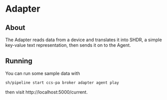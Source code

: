 # Adapter

## About

The Adapter reads data from a device and translates it into SHDR, a simple key-value text representation, then sends it on to the Agent.

## Running

You can run some sample data with

    sh/pipeline start ccs-pa broker adapter agent play

then visit http://localhost:5000/current.
